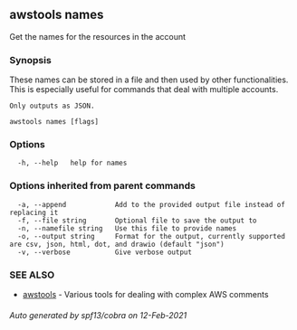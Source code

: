 ## awstools names

Get the names for the resources in the account

### Synopsis

These names can be stored in a file and then used by other functionalities.
	This is especially useful for commands that deal with multiple accounts.

	Only outputs as JSON.

```
awstools names [flags]
```

### Options

```
  -h, --help   help for names
```

### Options inherited from parent commands

```
  -a, --append            Add to the provided output file instead of replacing it
  -f, --file string       Optional file to save the output to
  -n, --namefile string   Use this file to provide names
  -o, --output string     Format for the output, currently supported are csv, json, html, dot, and drawio (default "json")
  -v, --verbose           Give verbose output
```

### SEE ALSO

* [awstools](awstools.md)	 - Various tools for dealing with complex AWS comments

###### Auto generated by spf13/cobra on 12-Feb-2021
